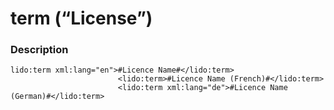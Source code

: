 # term \(“License”\)

### Description

```text
lido:term xml:lang="en">#Licence Name#</lido:term>
                        <lido:term>#Licence Name (French)#</lido:term>
                        <lido:term xml:lang="de">#Licence Name (German)#</lido:term>
```

